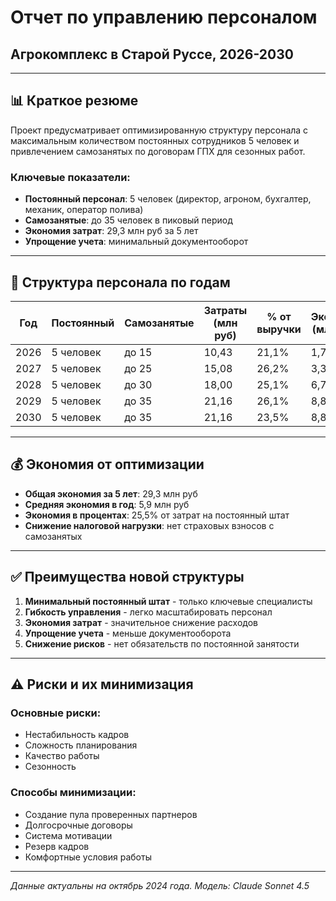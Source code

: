 # Отчет по управлению персоналом
## Агрокомплекс в Старой Руссе, 2026-2030

---

## 📊 Краткое резюме

Проект предусматривает оптимизированную структуру персонала с максимальным количеством постоянных сотрудников 5 человек и привлечением самозанятых по договорам ГПХ для сезонных работ.

### Ключевые показатели:
- **Постоянный персонал**: 5 человек (директор, агроном, бухгалтер, механик, оператор полива)
- **Самозанятые**: до 35 человек в пиковый период
- **Экономия затрат**: 29,3 млн руб за 5 лет
- **Упрощение учета**: минимальный документооборот

---

## 👥 Структура персонала по годам

| Год | Постоянный | Самозанятые | Затраты (млн руб) | % от выручки | Экономия (млн руб) |
|-----|------------|-------------|------------------|--------------|-------------------|
| 2026 | 5 человек | до 15 | 10,43 | 21,1% | 1,7 |
| 2027 | 5 человек | до 25 | 15,08 | 26,2% | 3,3 |
| 2028 | 5 человек | до 30 | 18,00 | 25,1% | 6,7 |
| 2029 | 5 человек | до 35 | 21,16 | 26,1% | 8,8 |
| 2030 | 5 человек | до 35 | 21,16 | 23,5% | 8,8 |

---

## 💰 Экономия от оптимизации

- **Общая экономия за 5 лет**: 29,3 млн руб
- **Средняя экономия в год**: 5,9 млн руб
- **Экономия в процентах**: 25,5% от затрат на постоянный штат
- **Снижение налоговой нагрузки**: нет страховых взносов с самозанятых

---

## ✅ Преимущества новой структуры

1. **Минимальный постоянный штат** - только ключевые специалисты
2. **Гибкость управления** - легко масштабировать персонал
3. **Экономия затрат** - значительное снижение расходов
4. **Упрощение учета** - меньше документооборота
5. **Снижение рисков** - нет обязательств по постоянной занятости

---

## ⚠️ Риски и их минимизация

### Основные риски:
- Нестабильность кадров
- Сложность планирования
- Качество работы
- Сезонность

### Способы минимизации:
- Создание пула проверенных партнеров
- Долгосрочные договоры
- Система мотивации
- Резерв кадров
- Комфортные условия работы

---

*Данные актуальны на октябрь 2024 года. Модель: Claude Sonnet 4.5*
